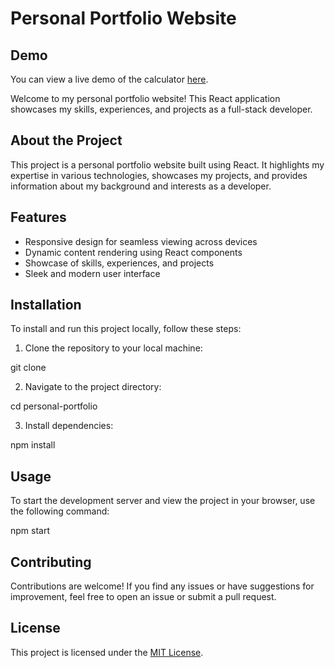 # Personal Portfolio Website 
## Demo

You can view a live demo of the calculator [here]((http://preyashmehta.netlify.app)).

Welcome to my personal portfolio website! This React application showcases my skills, experiences, and projects as a full-stack developer.

## About the Project

This project is a personal portfolio website built using React. It highlights my expertise in various technologies, showcases my projects, and provides information about my background and interests as a developer.

## Features

- Responsive design for seamless viewing across devices
- Dynamic content rendering using React components
- Showcase of skills, experiences, and projects
- Sleek and modern user interface

## Installation

To install and run this project locally, follow these steps:

1. Clone the repository to your local machine:

git clone <repository-url>

2. Navigate to the project directory:

cd personal-portfolio

3. Install dependencies:

npm install

## Usage

To start the development server and view the project in your browser, use the following command:

npm start

## Contributing

Contributions are welcome! If you find any issues or have suggestions for improvement, feel free to open an issue or submit a pull request.

## License

This project is licensed under the [MIT License](LICENSE).

